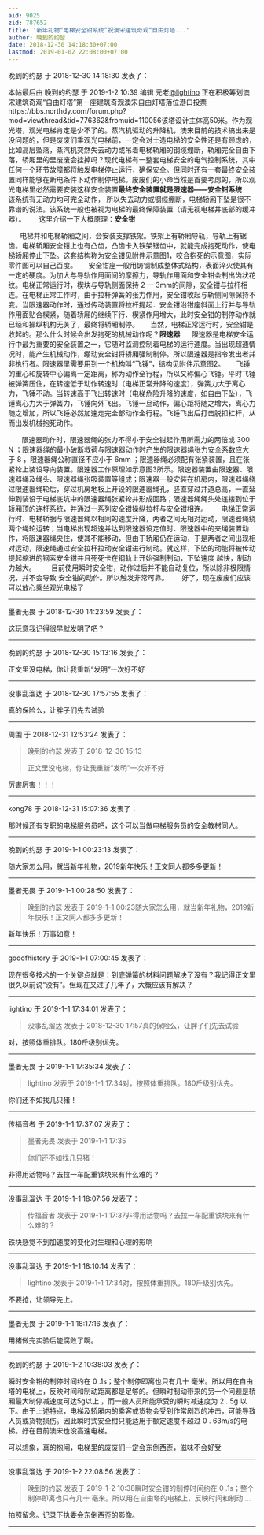 ```yaml
---
aid: 9025
zid: 787652
title: '新年礼物“电梯安全钳系统”祝澳宋建筑奇观“自由灯塔...'
author: 晚到的约瑟
date: 2018-12-30 14:18:30+07:00
lastmod: 2019-01-02 22:08:00+07:00
---
```


晚到的约瑟 于 2018-12-30 14:18:30 发表了：

本帖最后由 晚到的约瑟 于 2019-1-2 10:39 编辑 元老[@lightino](https://bbs.northdy.com/home.php?mod=space&uid=111347) 正在积极筹划澳宋建筑奇观“自由灯塔”第一座建筑奇观澳宋自由灯塔落位港口投票https://bbs.northdy.com/forum.php?mod=viewthread&tid=776362&fromuid=110056该塔设计主体高50米。作为观光塔，观光电梯肯定是少不了的。蒸汽机驱动的升降机，澳宋目前的技术搞出来是没问题的，但是废废们乘观光电梯前，一定会对土造电梯的安全性还是有顾虑的，比如高层坠落，蒸汽机突然失去动力或吊着电梯轿厢的钢缆绷断，轿厢完全自由下落，轿厢里的里废废会挂掉吗？现代电梯有一整套电梯安全的电气控制系统，其中任何一个环节故障都将触发电梯停止运行，确保安全。但同时还有一套最终安全装置同样能够在断电条件下动作制停电梯。废废们的小命当然是首要考虑的，所以观光电梯里必然需要安装这样安全装置**最终安全装置就是限速器——安全钳系统**       该系统有无动力均可完全动作， 所以失去动力或钢缆绷断，电梯轿厢下坠是很不靠谱的说法。该系统一般也被视为电梯的最终保障装置（请无视电梯井底部的缓冲器）。       这里介绍一下大概原理：**安全钳**

      电梯井和电梯轿厢之间，会安装支撑铁架。铁架上有轿厢导轨，导轨上有锯齿。电梯轿厢安全钳上也有凸齿，凸齿卡入铁架锯齿中，就能完成抱死动作，使电梯轿厢停止下坠。这套结构称为安全钳见附件示意图1，咬合抱死的示意图，实际零件图可以自己百度。      安全钳座一般用铸钢制成整体式结构，表面淬火使其有一定的硬度。为加大与导轨作用面间的摩擦力，导轨作用面和安全钳会制出齿状花纹。电梯正常运行时，楔块与导轨侧面保持 2 一 3mm的间隙，安全钳与拉杆相连。在电梯正常工作时，由于拉杆弹簧的张力作用，安全钳收起与轨侧间隙保持不变。当限速器动作时，通过传动装置将拉杆提起．安全钳沿钳座斜面上行并与导轨作用面贴合楔紧，随着轿厢的继续下行．楔紧作用增大，此时安全钳的制停动作就已经和操纵机构无关了，最终将轿厢制停。      当然，电梯正常运行时，安全钳是收起的。那么什么时候会出发抱死的机械动作呢？**限速器**      限速器是电梯安全运行中最为重要的安全装置之一，它随时监测控制着电梯的运行速度。当出现超速情况时，能产生机械动作，绷动安全钳将轿厢强制制停。所以限速器是指令发出者并非执行者。限速器里需要用到一个机构叫“飞锤”，结构见附件示意图2。      飞锤的重心和旋转中心偏离一定距离，称为动作全行程，所以又称偏心飞锤。平时飞锤被弹簧压住，在转速低于动作转速时（电梯正常升降的速度），弹簧力大于离心力，飞锤不动。当转速高于飞出转速时（电梯危险升降的速度，如自由下坠），飞锤离心力大于弹簧力，飞锤向外飞出。飞锤一旦动作，偏心距将随之增大，离心力随之增加，所以飞锤必然加速走完全部动作全行程。飞锤飞出后打击脱扣杠杆，从而出发机械抱死动作。

       限速器动作时，限速器绳的张力不得小于安全钳起作用所需力的两倍或 300 N ；限速器绳的最小破断救荷与限速器动作时产生的限速器绳张力安全系数应大于 8 ，限速器绳公称直径不应小于 6mm ；限速器绳必须配有张紧装置，且在张紧轮上装设导向装置。限速器工作原理如示意图3所示。限速器装置由限速器、限速器绳及绳头、限速器绳张吸装置等组成；限速器一般安装在机房内，限速器绳绕过限速器绳轮后，穿过机房地板上开设的限速器绳孔，竖直穿过井道总高，一直延伸到装设于电梯底坑中的限速器绳张紧轮并形成回路；限速器绳绳头处连接到位于轿厢顶的连杆系统，并通过一系列安全钳操纵拉杆与安全钳相连。       电梯正常运行时．电梯轿胭与限速器绳以相同的速度升降，两者之间无相对运动，限速器绳绕两个绳轮运转；当电梯出现超速并达到限速器设定值时．限速器中的夹绳装置动作，将限速器绳央住，使其不能移动，但由于轿厢仍在运动，于是两者之间出现相对运动，限速绳通过安全拉杆拉动安全钳进行制动。就这样，下坠的动能将被传动提起缩进的钢索安全钳并且死死卡在钢轨上开始强制制动，下坠速度 越快，制动力越大。        目前使用瞬时安全钳，动作过后并不能自动复位，所以除非极限情况，并不会导致 安全钳的动作。所以触发非常可靠。       好了，现在废废们应该可以放心乘坐观光电梯了

---------

墨者无畏 于 2018-12-30 14:23:59 发表了：

这玩意我记得很早就发明了吧？

---------

晚到的约瑟 于 2018-12-30 15:13:16 发表了：

正文里没电梯，你让我重新“发明”一次好不好

---------

没事乱溜达 于 2018-12-30 17:57:55 发表了：

真的保险么，让胖子们先去试验

---------

周围 于 2018-12-31 12:53:24 发表了：

> 晚到的约瑟 发表于 2018-12-30 15:13
> 
> 正文里没电梯，你让我重新“发明”一次好不好



厉害厉害！！！

---------

kong78 于 2018-12-31 15:07:36 发表了：

那时候还有专职的电梯服务员吧，这个可以当做电梯服务员的安全教材同人。

---------

晚到的约瑟 于 2019-1-1 00:23:13 发表了：

随大家怎么用，就当新年礼物，2019新年快乐！正文同人都多多更新！

---------

墨者无畏 于 2019-1-1 00:28:50 发表了：

> 晚到的约瑟 发表于 2019-1-1 00:23随大家怎么用，就当新年礼物，2019新年快乐！正文同人都多多更新！



新年快乐！万事如意！

---------

godofhistory 于 2019-1-1 07:00:45 发表了：

现在很多技术的一个关键点就是：到底弹簧的材料问题解决了没有？我记得正文里很久以前说“没有”。但现在又过了几年了，大概应该有解决？

---------

lightino 于 2019-1-1 17:34:01 发表了：

> 没事乱溜达 发表于 2018-12-30 17:57真的保险么，让胖子们先去试验



对，按照体重排队。180斤级别优先。

---------

墨者无畏 于 2019-1-1 17:35:34 发表了：

> lightino 发表于 2019-1-1 17:34对，按照体重排队。180斤级别优先。



你们还不如找几只猪！

---------

传福音者 于 2019-1-1 17:37:07 发表了：

> 墨者无畏 发表于 2019-1-1 17:35
> 
> 你们还不如找几只猪！



非得用活物吗？去拉一车配重铁块来有什么难的？

---------

没事乱溜达 于 2019-1-1 18:07:56 发表了：

> 传福音者 发表于 2019-1-1 17:37非得用活物吗？去拉一车配重铁块来有什么难的？



铁块感觉不到加速度的变化对生理和心理的影响

---------

没事乱溜达 于 2019-1-1 18:10:14 发表了：

> lightino 发表于 2019-1-1 17:34对，按照体重排队。180斤级别优先。



不要抢，让领导先上。

---------

墨者无畏 于 2019-1-1 18:17:16 发表了：

用猪做完实验后能腐败了啊。

---------

晚到的约瑟 于 2019-1-2 10:38:03 发表了：

瞬时安全钳的制停时间约在 0 .1s；整个制停即离也只有几十 毫米。所以用在自由塔的电梯上，反映时间和制动距离都是足够的。但瞬时制动带来的另一个问题是轿厢最大制停减速度可达5g以上 ，而一般人员所能承受的瞬时减速度为 2 . 5g 以下。由于上述特点，电梯及轿厢内的乘客或货物会受到作常剧烈的冲击，可能导致人员或货物损伤。因此瞬时式安全柑只能适用于额定速度不超过 0 . 63m/s的电梯。好在目前澳宋也没高速电梯。

可以想象，真的抱闸，电梯里的废废们一定会东倒西歪，滋味不会好受

---------

没事乱溜达 于 2019-1-2 22:08:56 发表了：

> 晚到的约瑟 发表于 2019-1-2 10:38瞬时安全钳的制停时间约在 0 .1s；整个制停即离也只有几十 毫米。所以用在自由塔的电梯上，反映时间和制动 ...



拍照留念。记录下执委会东倒西歪的影像。

---------

